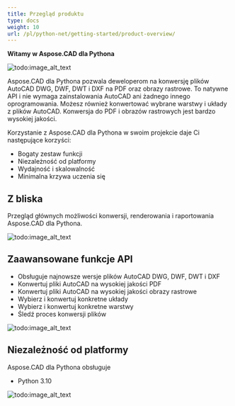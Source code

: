 ```yaml
---
title: Przegląd produktu
type: docs
weight: 10
url: /pl/python-net/getting-started/product-overview/
---
```


**Witamy w Aspose.CAD dla Pythona**

![todo:image_alt_text](/_assets/python-net/product-overview_1.png)

Aspose.CAD dla Pythona pozwala deweloperom na konwersję plików AutoCAD DWG, DWF, DWT i DXF na PDF oraz obrazy rastrowe. To natywne API i nie wymaga zainstalowania AutoCAD ani żadnego innego oprogramowania. Możesz również konwertować wybrane warstwy i układy z plików AutoCAD. Konwersja do PDF i obrazów rastrowych jest bardzo wysokiej jakości.

Korzystanie z Aspose.CAD dla Pythona w swoim projekcie daje Ci następujące korzyści:

- Bogaty zestaw funkcji
- Niezależność od platformy
- Wydajność i skalowalność
- Minimalna krzywa uczenia się




## **Z bliska**
Przegląd głównych możliwości konwersji, renderowania i raportowania Aspose.CAD dla Pythona.

![todo:image_alt_text](/_assets/python-net/product-overview_2.png)
## **Zaawansowane funkcje API**
- Obsługuje najnowsze wersje plików AutoCAD DWG, DWF, DWT i DXF
- Konwertuj pliki AutoCAD na wysokiej jakości PDF
- Konwertuj pliki AutoCAD na wysokiej jakości obrazy rastrowe
- Wybierz i konwertuj konkretne układy
- Wybierz i konwertuj konkretne warstwy
- Śledź proces konwersji plików

![todo:image_alt_text](/_assets/python-net/product-overview_3.png)

## **Niezależność od platformy**
Aspose.CAD dla Pythona obsługuje

- Python 3.10

![todo:image_alt_text](/_assets/python-net/product-overview_4.png)
